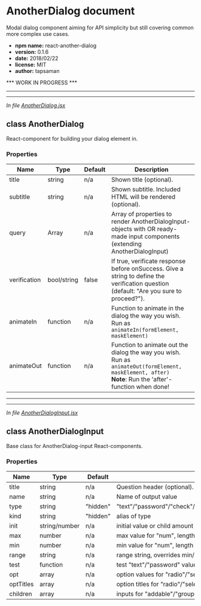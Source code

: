 # AnotherDialog document

Modal dialog component aiming for API simplicity but still covering common more complex use cases.

+ **npm name:** react-another-dialog
+ **version:** 0.1.6
+ **date:** 2018/02/22
+ **license:** MIT
+ **author:** tapsaman



*** WORK IN PROGRESS ***



*************************





*************************



*In file [AnotherDialog.jsx](src//AnotherDialog.jsx)*

## class AnotherDialog

React-component for building your dialog element in.

### Properties

Name | Type | Default | Description
-----|------|---------|------------
title | string | n/a | Shown title (optional).
subtitle | string | n/a | Shown subtitle. Included HTML will be rendered (optional).
query | Array | n/a | Array of properties to render AnotherDialogInput-objects with OR ready-made input components (extending AnotherDialogInput)
verification | bool/string | false | If true, verificate response before onSuccess. Give a string to define the verification question (default: "Are you sure to proceed?").
animateIn | function | n/a | Function to animate in the dialog the way you wish.<br>Run as ```animateIn(formElement, maskElement)```
animateOut | function | n/a | Function to animate out the dialog the way you wish.<br>Run as ```animateOut(formElement, maskElement, after)```<br>**Note**: Run the 'after'-function when done!



*************************





*************************



*In file [AnotherDialogInput.jsx](src//AnotherDialogInput.jsx)*

## class AnotherDialogInput

Base class for AnotherDialog-input React-components.

### Properties

Name | Type | Default | Description
-----|------|---------|------------
title | string | n/a | Question header (optional).
name | string | n/a | Name of output value
type | string | "hidden" | "text"/"password"/"check"/"number"/"radio"/"select"/"group"/"addable"/"hidden"
kind | string | "hidden" | alias of type
init | string/number | n/a | initial value or child amount for "addable"
max | number | n/a | max value for "num", length for "text"/"password" or child amount for "addable"
min | number | n/a | min value for "num", length for "text"/"password" or child amount for "addable"
range | string	| n/a | range string, overrides min/max (e.g. "0-5")
test | function | n/a | test "text"/"password" value with
opt | array | n/a | option values for "radio"/"select" (use null for disabled options / option headers)
optTitles | array | n/a | option titles for "radio"/"select"
children | array | n/a | inputs for "addable"/"group"


